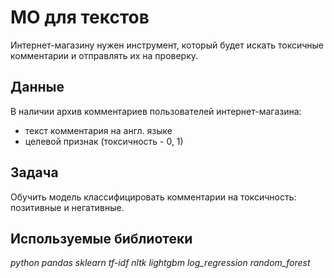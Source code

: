 # МО для текстов

Интернет-магазину нужен инструмент, который будет искать токсичные комментарии и отправлять их на проверку.

## Данные

В наличии архив комментариев пользователей интернет-магазина:
- текст комментария на англ. языке
- целевой признак (токсичность - 0, 1)


## Задача

Обучить модель классифицировать комментарии на токсичность: позитивные и негативные.  

## Используемые библиотеки
*python pandas sklearn tf-idf nltk lightgbm log_regression random_forest*

